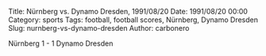 Title: Nürnberg vs. Dynamo Dresden, 1991/08/20
Date: 1991/08/20 00:00
Category: sports
Tags: football, football scores, Nürnberg, Dynamo Dresden
Slug: nurnberg-vs-dynamo-dresden
Author: carbonero


Nürnberg 1 - 1 Dynamo Dresden

